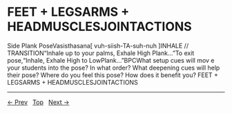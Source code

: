 # FEET + LEGSARMS + HEADMUSCLESJOINTACTIONS

Side Plank PoseVasisthasana[ vuh-siish-TA-suh-nuh ]INHALE
// TRANSITION“Inhale up to your palms, Exhale High Plank...”To exit pose,“Inhale, Exhale High to LowPlank...”BPCWhat setup cues will mov e your students into the pose? In what order? What deepening cues will help their pose? Where do you feel this pose? How does it benefit you?
FEET + LEGSARMS + HEADMUSCLESJOINTACTIONS


---
[← Prev](/pages/page-116.md) &nbsp; [Top](/index.md) &nbsp; [Next →](/pages/page-118.md)
